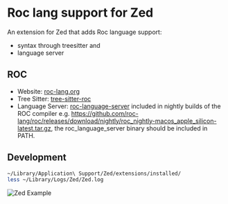 # Roc lang support for Zed

An extension for Zed that adds Roc language support: 
- syntax through treesitter and 
- language server

## ROC
- Website: [roc-lang.org](https://roc-lang.org)
- Tree Sitter: [tree-sitter-roc](https://github.com/faldor20/tree-sitter-roc)
- Language Server: [roc-language-server](https://github.com/roc-lang/roc/tree/main) included in nightly builds of the ROC compiler e.g. https://github.com/roc-lang/roc/releases/download/nightly/roc_nightly-macos_apple_silicon-latest.tar.gz, the roc_language_server binary should be included in PATH.


## Development

```sh
~/Library/Application\ Support/Zed/extensions/installed/
less ~/Library/Logs/Zed/Zed.log
```

![Zed Example](https://github.com/h2000/zed-roc/assets/187650/1ec0cda3-3679-4223-bc5e-3272babde364)


